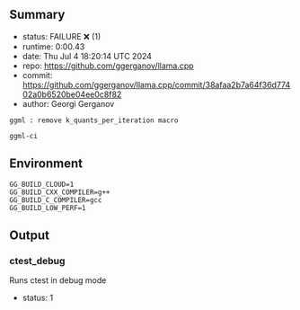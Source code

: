 ## Summary

- status:  FAILURE ❌ (1)
- runtime: 0:00.43
- date:    Thu Jul  4 18:20:14 UTC 2024
- repo:    https://github.com/ggerganov/llama.cpp
- commit:  https://github.com/ggerganov/llama.cpp/commit/38afaa2b7a64f36d77402a0b6520be04ee0c8f82
- author:  Georgi Gerganov
```
ggml : remove k_quants_per_iteration macro

ggml-ci
```

## Environment

```
GG_BUILD_CLOUD=1
GG_BUILD_CXX_COMPILER=g++
GG_BUILD_C_COMPILER=gcc
GG_BUILD_LOW_PERF=1
```

## Output

### ctest_debug

Runs ctest in debug mode
- status: 1
```

```

